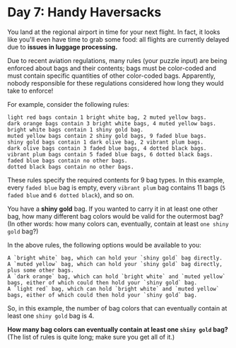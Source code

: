 # Day 7: Handy Haversacks

You land at the regional airport in time for your next flight. In fact, it looks like you'll even have time to grab some food: all flights are currently delayed due to **issues in luggage processing.**

Due to recent aviation regulations, many rules (your puzzle input) are being enforced about bags and their contents; bags must be color-coded and must contain specific quantities of other color-coded bags. Apparently, nobody responsible for these regulations considered how long they would take to enforce!

For example, consider the following rules:

```
light red bags contain 1 bright white bag, 2 muted yellow bags.
dark orange bags contain 3 bright white bags, 4 muted yellow bags.
bright white bags contain 1 shiny gold bag.
muted yellow bags contain 2 shiny gold bags, 9 faded blue bags.
shiny gold bags contain 1 dark olive bag, 2 vibrant plum bags.
dark olive bags contain 3 faded blue bags, 4 dotted black bags.
vibrant plum bags contain 5 faded blue bags, 6 dotted black bags.
faded blue bags contain no other bags.
dotted black bags contain no other bags.
```

These rules specify the required contents for 9 bag types. In this example, every `faded blue` bag is empty, every `vibrant plum` bag contains 11 bags (`5 faded blue` and `6 dotted black`), and so on.

You have a **shiny gold** bag. If you wanted to carry it in at least one other bag, how many different bag colors would be valid for the outermost bag? (In other words: how many colors can, eventually, contain at least `one shiny gold` bag?)

In the above rules, the following options would be available to you:

    A `bright white` bag, which can hold your `shiny gold` bag directly.
    A `muted yellow` bag, which can hold your `shiny gold` bag directly, plus some other bags.
    A `dark orange` bag, which can hold `bright white` and `muted yellow` bags, either of which could then hold your `shiny gold` bag.
    A `light red` bag, which can hold `bright white` and `muted yellow` bags, either of which could then hold your `shiny gold` bag.

So, in this example, the number of bag colors that can eventually contain at least one `shiny gold` bag is 4.

**How many bag colors can eventually contain at least one `shiny gold` bag?** (The list of rules is quite long; make sure you get all of it.)
